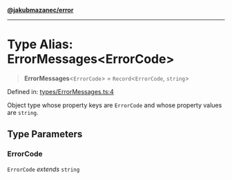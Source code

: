 [**@jakubmazanec/error**](../README.md)

---

# Type Alias: ErrorMessages\<ErrorCode\>

> **ErrorMessages**\<`ErrorCode`\> = `Record`\<`ErrorCode`, `string`\>

Defined in:
[types/ErrorMessages.ts:4](https://github.com/jakubmazanec/tools/blob/a9ba87d349a220bbed24d161794f90a6ba6009e5/packages/error/source/types/ErrorMessages.ts#L4)

Object type whose property keys are `ErrorCode` and whose property values are `string`.

## Type Parameters

### ErrorCode

`ErrorCode` _extends_ `string`
